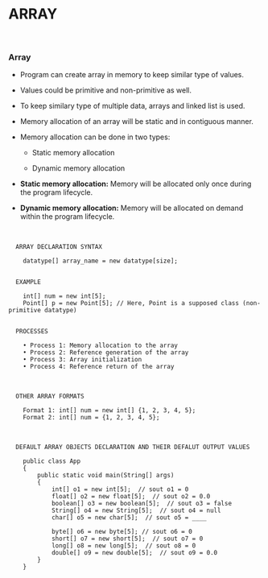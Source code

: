 # **ARRAY**

<br>

### **Array**

+ Program can create array in memory to keep similar type of values.

+ Values could be primitive and non-primitive as well.

+ To keep similary type of multiple data, arrays and linked list is used.

+ Memory allocation of an array will be static and in contiguous manner.

+ Memory allocation can be done in two types:

  + Static memory allocation

  + Dynamic memory allocation

+ **Static memory allocation:** Memory will be allocated only once during the program lifecycle.

+ **Dynamic memory allocation:** Memory will be allocated on demand within the program lifecycle.

<br>

```
  ARRAY DECLARATION SYNTAX

    datatype[] array_name = new datatype[size];


  EXAMPLE

    int[] num = new int[5];
    Point[] p = new Point[5]; // Here, Point is a supposed class (non-primitive datatype)


  PROCESSES

    • Process 1: Memory allocation to the array
    • Process 2: Reference generation of the array
    • Process 3: Array initialization
    • Process 4: Reference return of the array
```

<br>

```
  OTHER ARRAY FORMATS

    Format 1: int[] num = new int[] {1, 2, 3, 4, 5};
    Format 2: int[] num = {1, 2, 3, 4, 5};
```

<br>

```
  DEFAULT ARRAY OBJECTS DECLARATION AND THEIR DEFALUT OUTPUT VALUES

    public class App
    {
    	public static void main(String[] args)
    	{
    		int[] o1 = new int[5];  // sout o1 = 0
    		float[] o2 = new float[5];  // sout o2 = 0.0
    		boolean[] o3 = new boolean[5];  // sout o3 = false
    		String[] o4 = new String[5];  // sout o4 = null
    		char[] o5 = new char[5];  // sout o5 = ____
    		
    		byte[] o6 = new byte[5]; // sout o6 = 0
    		short[] o7 = new short[5];  // sout o7 = 0
    		long[] o8 = new long[5];  // sout o8 = 0
    		double[] o9 = new double[5];  // sout o9 = 0.0
    	}
    }
```
